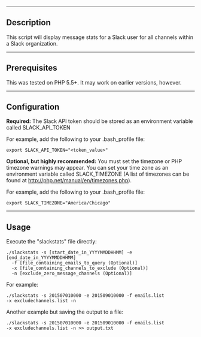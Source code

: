 ----
Description
----

This script will display message stats for a Slack user for all channels within
a Slack organization.

----
Prerequisites
----

This was tested on PHP 5.5+. It may work on earlier versions, however.

----
Configuration
----
**Required:**
The Slack API token should be stored as an environment variable called
SLACK_API_TOKEN

For example, add the following to your .bash_profile file:
```
export SLACK_API_TOKEN="<token_value>"
```

**Optional, but highly recommended:**
You must set the timezone or PHP timezone warnings may appear. You can set your
time zone as an environment variable called SLACK_TIMEZONE (A list of timezones
can be found at http://php.net/manual/en/timezones.php).

For example, add the following to your .bash_profile file:
```
export SLACK_TIMEZONE="America/Chicago"
```

----
Usage
----
Execute the "slackstats" file directly:
```
./slackstats -s [start_date_in_YYYYMMDDHHMM] -e [end_date_in_YYYYMMDDHHMM]
  -f [file_containing_emails_to_query (Optional)]
  -x [file_containing_channels_to_exclude (Optional)]
  -n [exclude_zero_message_channels (Optional)]
```

For example:
```
./slackstats -s 201507010000 -e 201509010000 -f emails.list
-x excludechannels.list -n
```

Another example but saving the output to a file:
```
./slackstats -s 201507010000 -e 201509010000 -f emails.list
-x excludechannels.list -n >> output.txt
```
